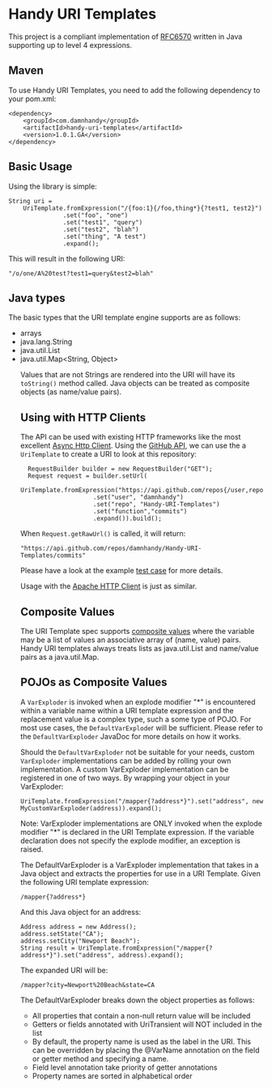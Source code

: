 # Handy URI Templates

This project is a compliant implementation of [RFC6570](http://tools.ietf.org/html/rfc6570) written in Java supporting up to level 4 expressions.

## Maven

To use Handy URI Templates, you need to add the following dependency to your pom.xml:

	<dependency>
		<groupId>com.damnhandy</groupId>
		<artifactId>handy-uri-templates</artifactId>
		<version>1.0.1.GA</version>
	</dependency>

## Basic Usage

Using the library is simple:
	
	String uri = 
		UriTemplate.fromExpression("/{foo:1}{/foo,thing*}{?test1, test2}")
				   .set("foo", "one")
				   .set("test1", "query")
				   .set("test2", "blah")
				   .set("thing", "A test")
				   .expand();


This will result in the following URI:

	"/o/one/A%20test?test1=query&test2=blah"

## Java types

The basic types that the URI template engine supports are as follows:

* arrays
* java.lang.String
* java.util.List<Object>
* java.util.Map<String, Object>	


Values that are not Strings are rendered into the URI will have its `toString()` method called. Java objects can be treated as composite objects (as name/value pairs). 

## Using with HTTP Clients

The API can be used with existing HTTP frameworks like the most excellent [Async Http Client](https://github.com/sonatype/async-http-client). Using the [GitHub API](http://developer.github.com/v3/repos/commits/), we can use the a `UriTemplate` to create a URI to look at this repository:

	  RequestBuilder builder = new RequestBuilder("GET");
      Request request = builder.setUrl(
             UriTemplate.fromExpression("https://api.github.com/repos{/user,repo,function,id}")
                        .set("user", "damnhandy")
                        .set("repo", "Handy-URI-Templates")
                        .set("function","commits")
                        .expand()).build();

When `Request.getRawUrl()` is called, it will return:

	"https://api.github.com/repos/damnhandy/Handy-URI-Templates/commits"

Please have a look at the example [test case](https://github.com/damnhandy/Handy-URI-Templates/blob/master/src/test/java/com/damnhandy/uri/template/examples/TestGitHubApis.java) for more details.

Usage with the [Apache HTTP Client](http://hc.apache.org/httpcomponents-client-ga/index.html) is just as similar.

## Composite Values

The URI Template spec supports [composite values](http://tools.ietf.org/html/rfc6570#section-2.4.2) where the variable may be a list of values an associative array of (name, value) pairs. Handy URI templates always treats lists as java.util.List and name/value pairs as a java.util.Map.  

## POJOs as Composite Values

A `VarExploder` is invoked when an explode modifier "*" is encountered within a variable name within a URI template expression and the replacement value is a complex type, such a some type of POJO. For most use cases, the `DefaultVarExplode`r will be sufficient. Please refer to the `DefaultVarExploder` JavaDoc for more details on how it works.

Should the `DefaultVarExploder` not be suitable for your needs, custom `VarExploder` implementations can be added by rolling your own implementation. A custom VarExploder implementation can be registered in one of two ways. By wrapping your object in your VarExploder:

	UriTemplate.fromExpression("/mapper{?address*}").set("address", new MyCustomVarExploder(address)).expand();
 
Note: VarExploder implementations are ONLY invoked when the explode modifier "*" is declared in the URI Template expression. If the variable declaration does not specify the explode modifier, an exception is raised.

The DefaultVarExploder is a VarExploder implementation that takes in a Java object and extracts the properties for use in a URI Template. Given the following URI template expression:

	/mapper{?address*}
 
And this Java object for an address:

	Address address = new Address();
	address.setState("CA");
	address.setCity("Newport Beach");
	String result = UriTemplate.fromExpression("/mapper{?address*}").set("address", address).expand();
	
The expanded URI will be:

	/mapper?city=Newport%20Beach&state=CA
 
The DefaultVarExploder breaks down the object properties as follows:

* All properties that contain a non-null return value will be included
* Getters or fields annotated with UriTransient will NOT included in the list
* By default, the property name is used as the label in the URI. This can be overridden by placing the @VarName annotation on the field or getter method and specifying a name.
* Field level annotation take priority of getter annotations
* Property names are sorted in alphabetical order

